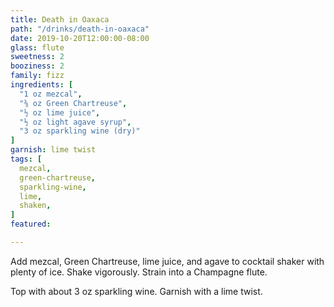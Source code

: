 ```yaml
---
title: Death in Oaxaca
path: "/drinks/death-in-oaxaca"
date: 2019-10-20T12:00:00-08:00
glass: flute
sweetness: 2
booziness: 2
family: fizz
ingredients: [
  "1 oz mezcal",
  "⅜ oz Green Chartreuse",
  "½ oz lime juice",
  "½ oz light agave syrup",
  "3 oz sparkling wine (dry)"
]
garnish: lime twist
tags: [
  mezcal,
  green-chartreuse,
  sparkling-wine,
  lime,
  shaken,
]
featured:

---
```


Add mezcal, Green Chartreuse, lime juice, and agave to cocktail shaker with plenty of ice. Shake vigorously. Strain into a Champagne flute.

Top with about 3 oz sparkling wine. Garnish with a lime twist.
